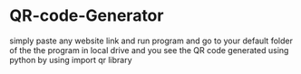 ﻿# QR-code-Generator
simply paste any website link and run program and go to your default folder of the the program in local drive and you see the QR code generated
 using python 
by using import qr library
